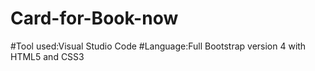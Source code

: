 # Card-for-Book-now
#Tool used:Visual Studio Code
#Language:Full Bootstrap version 4 with
HTML5 and CSS3
